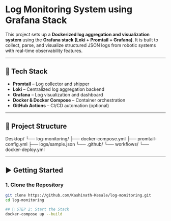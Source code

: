 # Log Monitoring System using Grafana Stack

This project sets up a **Dockerized log aggregation and visualization system** using the **Grafana stack (Loki + Promtail + Grafana)**. It is built to collect, parse, and visualize structured JSON logs from robotic systems with real-time observability features.

---

## 🚀 Tech Stack

- **Promtail** – Log collector and shipper
- **Loki** – Centralized log aggregation backend
- **Grafana** – Log visualization and dashboard
- **Docker & Docker Compose** – Container orchestration
- **GitHub Actions** – CI/CD automation (optional)

---

## 📁 Project Structure

Desktop/
└── log-monitoring/
    ├── docker-compose.yml
    ├── promtail-config.yml
    ├── logs/sample.json
    └── .github/
        └── workflows/
            └── docker-deploy.yml

---

## ▶️ Getting Started

### 1. Clone the Repository

```bash
git clone https://github.com/Kashinath-Kesale/log-monitoring.git
cd log-monitoring

## 🧪 STEP 2: Start the Stack
docker-compose up --build
